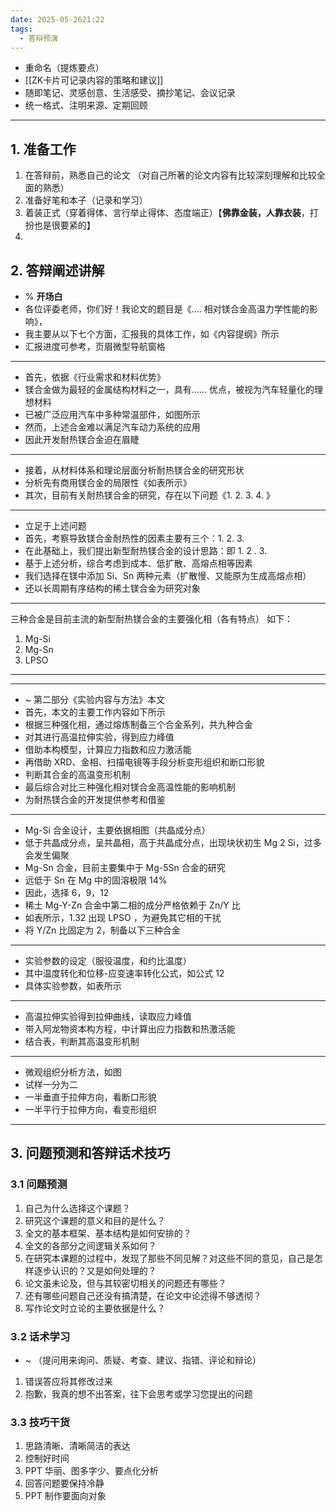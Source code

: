 ```yaml
---
date: 2025-05-2621:22
tags:
  - 答辩预演
---
```

- 重命名（提炼要点）
- [[ZK卡片可记录内容的策略和建议]]
- 随即笔记、灵感创意、生活感受、摘抄笔记、会议记录
- 统一格式、注明来源、定期回顾
---
## 1. 准备工作 
1. 在答辩前，熟悉自己的论文 （对自己所著的论文内容有比较深刻理解和比较全面的熟悉）
2. 准备好笔和本子（记录和学习）
3. 着装正式（穿着得体、言行举止得体、态度端正）【**佛靠金装，人靠衣装**，打扮也是很要紧的】
4. 

## 2. 答辩阐述讲解 
- % **开场白**
- 各位评委老师，你们好！我论文的题目是《.... 相对镁合金高温力学性能的影响》，
- 我主要从以下七个方面，汇报我的具体工作，如《内容提纲》所示
- 汇报进度可参考，页眉微型导航窗格
---
- 首先，依据《行业需求和材料优势》
- 镁合金做为最轻的金属结构材料之一，具有...... 优点，被视为汽车轻量化的理想材料
- 已被广泛应用汽车中多种常温部件，如图所示
- 然而，上述合金难以满足汽车动力系统的应用
- 因此开发耐热镁合金迫在眉睫
---
- 接着，从材料体系和理论层面分析耐热镁合金的研究形状
- 分析先有商用镁合金的局限性《如表所示》
- 其次，目前有关耐热镁合金的研究，存在以下问题《1. 2. 3. 4. 》
---
- 立足于上述问题
- 首先，考察导致镁合金耐热性的因素主要有三个：1. 2. 3. 
- 在此基础上，我们提出新型耐热镁合金的设计思路：即 1. 2 . 3. 
- 基于上述分析，综合考虑到成本、低扩散、高熔点相等因素
- 我们选择在镁中添加 Si、Sn 两种元素（扩散慢、又能原为生成高熔点相）
- 还以长周期有序结构的稀土镁合金为研究对象
---
三种合金是目前主流的新型耐热镁合金的主要强化相（各有特点）
如下：
1. Mg-Si
2. Mg-Sn
3. LPSO
---
---
- ~ 第二部分《实验内容与方法》本文
- 首先，本文的主要工作内容如下所示
- 根据三种强化相，通过熔炼制备三个合金系列，共九种合金
- 对其进行高温拉伸实验，得到应力峰值
- 借助本构模型，计算应力指数和应力激活能
- 再借助 XRD、金相、扫描电镜等手段分析变形组织和断口形貌
- 判断其合金的高温变形机制
- 最后综合对比三种强化相对镁合金高温性能的影响机制
- 为耐热镁合金的开发提供参考和借鉴
---
- Mg-Si 合金设计，主要依据相图（共晶成分点）
- 低于共晶成分点，呈共晶相，高于共晶成分点，出现块状初生 Mg 2 Si，过多会发生偏聚
- Mg-Sn 合金，目前主要集中于 Mg-5Sn 合金的研究 
- 远低于 Sn 在 Mg 中的固溶极限 14%
- 因此，选择 6，9，12 
- 稀土 Mg-Y-Zn 合金中第二相的成分严格依赖于 Zn/Y 比
- 如表所示，1.32 出现 LPSO ，为避免其它相的干扰
- 将 Y/Zn 比固定为 2，制备以下三种合金 
---
- 实验参数的设定（服役温度，和约比温度）
- 其中温度转化和位移-应变速率转化公式，如公式 12
- 具体实验参数，如表所示
---
- 高温拉伸实验得到拉伸曲线，读取应力峰值
- 带入阿龙物资本构方程，中计算出应力指数和热激活能
- 结合表，判断其高温变形机制
---
- 微观组织分析方法，如图
- 试样一分为二
- 一半垂直于拉伸方向，看断口形貌
- 一半平行于拉伸方向，看变形组织
---


## 3. 问题预测和答辩话术技巧
### 3.1 问题预测 
1. 自己为什么选择这个课题？
2. 研究这个课题的意义和目的是什么？
3. 全文的基本框架、基本结构是如何安排的？
4. 全文的各部分之间逻辑关系如何？
5. 在研究本课题的过程中，发现了那些不同见解？对这些不同的意见，自己是怎样逐步认识的？又是如何处理的？
6. 论文虽未论及，但与其较密切相关的问题还有哪些？
7. 还有哪些问题自己还没有搞清楚，在论文中论述得不够透彻？
8. 写作论文时立论的主要依据是什么？

### 3.2 话术学习 
- ~ （提问用来询问、质疑、考查、建议、指错、评论和辩论）
1. 错误答应将其修改过来
2. 抱歉，我真的想不出答案，往下会思考或学习您提出的问题

### 3.3 技巧干货 
1. 思路清晰、清晰简洁的表达 
2. 控制好时间
3. PPT 华丽、图多字少、要点化分析 
4. 回答问题要保持冷静
5. PPT 制作要面向对象